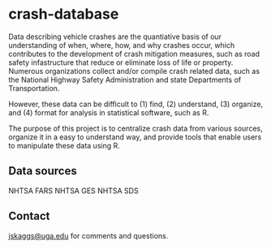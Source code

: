 # crash-database

Data describing vehicle crashes are the quantiative basis of our understanding of when, where, how, and why crashes occur, which contributes to the development of crash mitigation measures, such as road safety infastructure that reduce or eliminate loss of life or property. Numerous organizations collect and/or compile crash related data, such as the National Highway Safety Administration and state Departments of Transportation. 

However, these data can be difficult to (1) find, (2) understand, (3) organize, and (4) format for analysis in statistical software, such as R.

The purpose of this project is to centralize crash data from various sources, organize it in a easy to understand way, and provide tools that enable users to manipulate these data using R.

## Data sources

NHTSA FARS
NHTSA GES
NHTSA SDS

## Contact

jskaggs@uga.edu for comments and questions.
